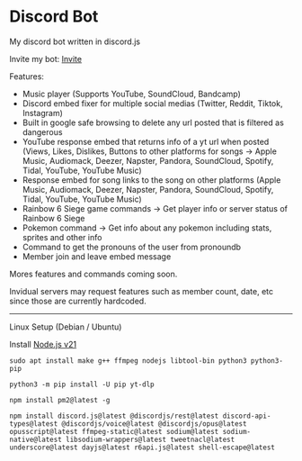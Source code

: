 # Discord Bot
My discord bot written in discord.js

Invite my bot: [Invite](https://discord.com/api/oauth2/authorize?client_id=1065377660303310859&permissions=8&scope=bot%20applications.commands)

Features:
- Music player (Supports YouTube, SoundCloud, Bandcamp)
- Discord embed fixer for multiple social medias (Twitter, Reddit, Tiktok, Instagram)
- Built in google safe browsing to delete any url posted that is filtered as dangerous
- YouTube response embed that returns info of a yt url when posted (Views, Likes, Dislikes, Buttons to other platforms for songs -> Apple Music, Audiomack, Deezer, Napster, Pandora, SoundCloud, Spotify, Tidal, YouTube, YouTube Music)
- Response embed for song links to the song on other platforms (Apple Music, Audiomack, Deezer, Napster, Pandora, SoundCloud, Spotify, Tidal, YouTube, YouTube Music)
- Rainbow 6 Siege game commands -> Get player info or server status of Rainbow 6 Siege
- Pokemon command -> Get info about any pokemon including stats, sprites and other info
- Command to get the pronouns of the user from pronoundb
- Member join and leave embed message

Mores features and commands coming soon.

Invidual servers may request features such as member count, date, etc since those are currently hardcoded.

-----

Linux Setup (Debian / Ubuntu)

Install [Node.js v21](https://github.com/nodesource/distributions#debian-and-ubuntu-based-distributions)

```
sudo apt install make g++ ffmpeg nodejs libtool-bin python3 python3-pip
```

```
python3 -m pip install -U pip yt-dlp
```

```
npm install pm2@latest -g
```

```
npm install discord.js@latest @discordjs/rest@latest discord-api-types@latest @discordjs/voice@latest @discordjs/opus@latest opusscript@latest ffmpeg-static@latest sodium@latest sodium-native@latest libsodium-wrappers@latest tweetnacl@latest underscore@latest dayjs@latest r6api.js@latest shell-escape@latest
```